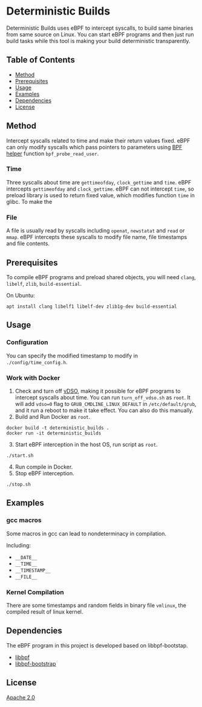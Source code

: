 # Deterministic Builds

Deterministic Builds uses eBPF to intercept syscalls, to build same binaries from same source on Linux. You can start eBPF programs and then just run build tasks while this tool is making your build deterministic transparently.

## Table of Contents

- [Method](#method)
- [Prerequisites](#prerequisites)
- [Usage](#usage)
- [Examples](#examples)
- [Dependencies](#dependencies)
- [License](#license)

## Method

Intercept syscalls related to time and make their return values fixed. eBPF can only modify syscalls which pass pointers to parameters using [BPF helper](https://man7.org/linux/man-pages/man7/bpf-helpers.7.html) function `bpf_probe_read_user`.

### Time

Three syscalls about time are `gettimeofday`, `clock_gettime` and `time`. eBPF intercepts `gettimeofday` and `clock_gettime`. eBPF can not intercept `time`, so preload library is used to return fixed value, which modifies function `time` in glibc. To make the 

### File

A file is usually read by syscalls including `openat`, `newstatat` and `read` or `mmap`. eBPF intercepts these syscalls to modify file name, file timestamps and file contents. 

## Prerequisites

To compile eBPF programs and preload shared objects, you will need `clang`, `libelf`, `zlib`, `build-essential`.

On Ubuntu:
```
apt install clang libelf1 libelf-dev zlib1g-dev build-essential
```

## Usage

### Configuration

You can specify the modified timestamp to modify in `./config/time_config.h`.

### Work with Docker

1. Check and turn off [vDSO](https://man7.org/linux/man-pages/man7/vdso.7.html), making it possible for eBPF programs to intercept syscalls about time. You can run `turn_off_vdso.sh` as `root`. It will add `vdso=0` flag to `GRUB_CMDLINE_LINUX_DEFAULT` in `/etc/default/grub`, and it run a reboot to make it take effect. You can also do this manually.
2. Build and Run Docker as `root`.
```shell
docker build -t deterministic_builds .
docker run -it deterministic_builds
```
3. Start eBPF interception in the host OS, run script as `root`.
```shell
./start.sh
```
4. Run compile in Docker.
5. Stop eBPF interception.
```shell
./stop.sh
```

## Examples

### gcc macros

Some macros in gcc can lead to nondeterminacy in compilation.

Including:

- `__DATE__`
- `__TIME__`
- `__TIMESTAMP__`
- `__FILE__`

### Kernel Compilation

There are some timestamps and random fields in binary file `vmlinux`, the compiled result of linux kernel.

## Dependencies

The eBPF program in this project is developed based on libbpf-bootstap.

- [libbpf](https://github.com/libbpf/libbpf.git)
- [libbpf-bootstrap](https://github.com/libbpf/libbpf-bootstrap)

## License

[Apache 2.0](../LICENSE)
